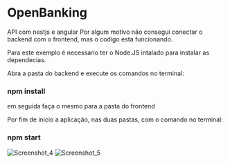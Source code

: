 # OpenBanking
API com nestjs e angular
Por algum motivo não consegui conectar o backend com o frontend, mas o codigo esta funcionando.

Para este exemplo é necessario ter o Node.JS intalado para instalar as dependecias.

Abra a pasta do backend e execute os comandos no terminal:

### npm install

em seguida faça o mesmo para a pasta do frontend

Por fim de inicio a aplicação, nas duas pastas, com o comando no terminal: 

### npm start 


![Screenshot_4](https://user-images.githubusercontent.com/75860878/172081572-2fbe9842-0c97-43cd-b767-de77baff49a5.png)
![Screenshot_5](https://user-images.githubusercontent.com/75860878/172081582-efbcb64e-5a8d-4c52-9cc1-15b797ffa2b1.png)
